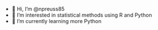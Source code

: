 - 👋 Hi, I’m @npreuss85
- 👀 I’m interested in statistical methods using R and Python
- 🌱 I’m currently learning more Python


<!---
npreuss85/npreuss85 is a ✨ special ✨ repository because its `README.md` (this file) appears on your GitHub profile.
You can click the Preview link to take a look at your changes.
--->
